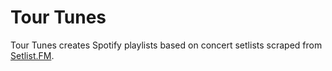 # Tour Tunes

Tour Tunes creates Spotify playlists based on concert setlists scraped from [Setlist.FM](https://www.setlist.fm/).

